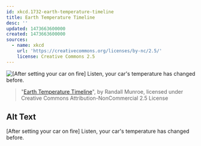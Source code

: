 ```yaml
---
id: xkcd.1732-earth-temperature-timeline
title: Earth Temperature Timeline
desc: ''
updated: 1473663600000
created: 1473663600000
sources:
  - name: xkcd
    url: 'https://creativecommons.org/licenses/by-nc/2.5/'
    license: Creative Commons 2.5
---
```

![\[After setting your car on fire\] Listen, your car's temperature has changed before.](https://imgs.xkcd.com/comics/earth_temperature_timeline.png)
> "[Earth Temperature Timeline](https://xkcd.com/1732/)", by Randall Munroe, licensed under Creative Commons Attribution-NonCommercial 2.5 License

## Alt Text
\[After setting your car on fire\] Listen, your car's temperature has changed before.
